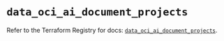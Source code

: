 # `data_oci_ai_document_projects`

Refer to the Terraform Registry for docs: [`data_oci_ai_document_projects`](https://registry.terraform.io/providers/hashicorp/oci/7.19.0/docs/data-sources/ai_document_projects).

